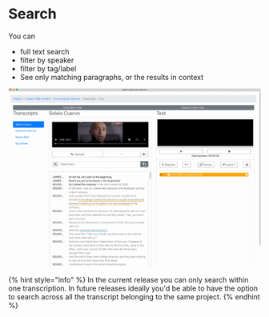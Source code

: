 # Search

You can 

* full text search 
* filter by speaker
* filter by tag/label 
* See only matching paragraphs, or the results in context

![](../.gitbook/assets/search.gif)

{% hint style="info" %}
In the current release you can only search within one transcription. In future releases ideally you'd be able to have the option to search across all the transcript belonging to the same project.
{% endhint %}


